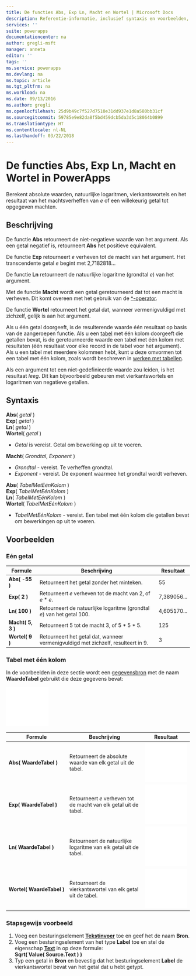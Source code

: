```yaml
---
title: De functies Abs, Exp Ln, Macht en Wortel | Microsoft Docs
description: Referentie-informatie, inclusief syntaxis en voorbeelden, voor de functies Abs, Wortel en andere functies in PowerApps
services: ''
suite: powerapps
documentationcenter: na
author: gregli-msft
manager: anneta
editor: ''
tags: ''
ms.service: powerapps
ms.devlang: na
ms.topic: article
ms.tgt_pltfrm: na
ms.workload: na
ms.date: 09/13/2016
ms.author: gregli
ms.openlocfilehash: 25d9b49c7f527d7510e31dd937e1d8a580bb31cf
ms.sourcegitcommit: 59785e9e82da8f5bd459dcb5da3d5c18064b0899
ms.translationtype: HT
ms.contentlocale: nl-NL
ms.lasthandoff: 03/22/2018
---
```

# <a name="abs-exp-ln-power-and-sqrt-functions-in-powerapps"></a>De functies Abs, Exp Ln, Macht en Wortel in PowerApps
Berekent absolute waarden, natuurlijke logaritmen, vierkantswortels en het resultaat van het machtsverheffen van *e* of een willekeurig getal tot opgegeven machten.

## <a name="description"></a>Beschrijving
De functie **Abs** retourneert de niet-negatieve waarde van het argument. Als een getal negatief is, retourneert **Abs** het positieve equivalent.

De functie **Exp** retourneert *e* verheven tot de macht van het argument.  Het transcendente getal *e* begint met 2,7182818...

De functie **Ln** retourneert de natuurlijke logaritme (grondtal *e*) van het argument.

Met de functie **Macht** wordt een getal geretourneerd dat tot een macht is verheven.  Dit komt overeen met het gebruik van de [**^**-operator](operators.md).

De functie **Wortel** retourneert het getal dat, wanneer vermenigvuldigd met zichzelf, gelijk is aan het argument.

Als u één getal doorgeeft, is de resulterende waarde één resultaat op basis van de aangeroepen functie.  Als u een [tabel](../working-with-tables.md) met één kolom doorgeeft die getallen bevat, is de geretourneerde waarde een tabel met één kolom met resultaten (één resultaat voor elke record in de tabel voor het argument). Als u een tabel met meerdere kolommen hebt, kunt u deze omvormen tot een tabel met één kolom, zoals wordt beschreven in [werken met tabellen](../working-with-tables.md).  

Als een argument tot een niet-gedefinieerde waarde zou leiden, is het resultaat *leeg*.  Dit kan bijvoorbeeld gebeuren met vierkantswortels en logaritmen van negatieve getallen.

## <a name="syntax"></a>Syntaxis
**Abs**( *getal* )<br>**Exp**( *getal* )<br>**Ln**( *getal* )<br>**Wortel**( *getal* )

* *Getal* is vereist. Getal om bewerking op uit te voeren.

**Macht**( *Grondtal*, *Exponent* )

* *Grondtal* - vereist. Te verheffen grondtal.
* *Exponent* - vereist. De exponent waarmee het grondtal wordt verheven.

**Abs**( *TabelMetEénKolom* )<br>**Exp**( *TabelMetEénKolom* )<br>**Ln**( *TabelMetEénKolom* )<br>**Wortel**( *TabelMetEénKolom* )

* *TabelMetEénKolom* - vereist. Een tabel met één kolom die getallen bevat om bewerkingen op uit te voeren.

## <a name="examples"></a>Voorbeelden
### <a name="single-number"></a>Eén getal
| Formule | Beschrijving | Resultaat |
| --- | --- | --- |
| **Abs( -55 )** |Retourneert het getal zonder het minteken. |55 |
| **Exp( 2 )** |Retourneert *e* verheven tot de macht van 2, of *e* \* *e*. |7,389056... |
| **Ln( 100 )** |Retourneert de natuurlijke logaritme (grondtal *e*) van het getal 100. |4,605170... |
| **Macht( 5, 3 )** |Retourneert 5 tot de macht 3, of 5 \* 5 \* 5. |125 |
| **Wortel( 9 )** |Retourneert het getal dat, wanneer vermenigvuldigd met zichzelf, resulteert in 9. |3 |

### <a name="single-column-table"></a>Tabel met één kolom
In de voorbeelden in deze sectie wordt een [gegevensbron](../working-with-data-sources.md) met de naam **WaardeTabel** gebruikt die deze gegevens bevat:

![](media/function-numericals/values.png)

| Formule | Beschrijving | Resultaat |
| --- | --- | --- |
| **Abs(&nbsp;WaardeTabel&nbsp;)** |Retourneert de absolute waarde van elk getal uit de tabel. |<style> img { max-width: none } </style> ![](media/function-numericals/values-abs.png) |
| **Exp(&nbsp;WaardeTabel&nbsp;)** |Retourneert *e* verheven tot de macht van elk getal uit de tabel. |<style> img { max-width: none } </style> ![](media/function-numericals/values-exp.png) |
| **Ln(&nbsp;WaardeTabel&nbsp;)** |Retourneert de natuurlijke logaritme van elk getal uit de tabel. |<style> img { max-width: none } </style> ![](media/function-numericals/values-ln.png) |
| **Wortel(&nbsp;WaardeTabel&nbsp;)** |Retourneert de vierkantswortel van elk getal uit de tabel. |![](media/function-numericals/values-sqrt.png) |

### <a name="step-by-step-example"></a>Stapsgewijs voorbeeld
1. Voeg een besturingselement **[Tekstinvoer](../controls/control-text-input.md)** toe en geef het de naam **Bron**.
2. Voeg een besturingselement van het type **Label** toe en stel de eigenschap **[Text](../controls/properties-core.md)** in op deze formule:
   <br>
   **Sqrt( Value( Source.Text ) )**
3. Typ een getal in **Bron** en bevestig dat het besturingselement **Label** de vierkantswortel bevat van het getal dat u hebt getypt.

